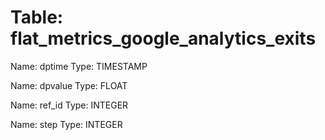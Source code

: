 Table: flat_metrics_google_analytics_exits
==========================================

Name: dptime
Type: TIMESTAMP

Name: dpvalue
Type: FLOAT

Name: ref_id
Type: INTEGER

Name: step
Type: INTEGER

